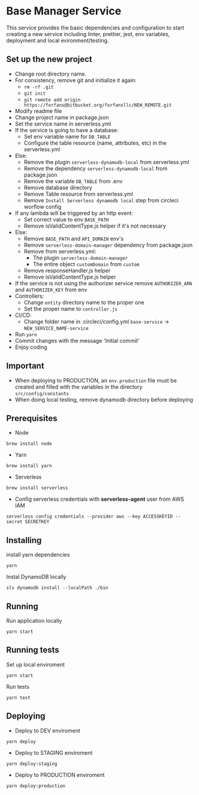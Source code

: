 # Base Manager Service

This service provides the basic dependencies and configuration to start creating a new service including linter, prettier, jest, env variables, deployment and local evironment/testing.

## Set up the new project

- Change root directory name.
- For consistency, remove git and initialize it again:
    - `rm -rf .git`
    - `git init`
    - `git remote add origin https://forfans@bitbucket.org/forfansllc/NEW_REMOTE.git`
- Modify readme file
- Change project name in package.json
- Set the service name in serverless.yml
- If the service is going to have a database:
    - Set env variable name for `DB_TABLE`
    - Configure the table resource (name, attributes, etc) in the serverless.yml
- Else:
    - Remove the plugin `serverless-dynamodb-local` from serverless.yml
    - Remove the dependency `serverless-dynamodb-local` from package.json
    - Remove the variable `DB_TABLE` from .env
    - Remove database directory
    - Remove Table resource from serverless.yml
    - Remove `Install Serverless dynamodb local` step from circleci worflow config
- If any lambda will be triggered by an http event:
    - Set correct value to env `BASE_PATH`
    - Remove isValidContentType.js helper if it's not necessary
- Else:
    - Remove `BASE_PATH` and `API_DOMAIN` env's
    - Remove `serverless-domain-manager` dependency from package.json
    - Remove from serverless.yml:
        - The plugin `serverless-domain-manager`
        - The entire object `customDomain` from `custom`
    - Remove responseHandler.js helper
    - Remove isValidContentType.js helper
- If the service is not using the authorizer service remove `AUTHORIZER_ARN` and `AUTHORIZER_KEY` from env
- Controllers:
    - Change `entity` directory name to the proper one
    - Set the proper name to `controller.js`
- CI/CD:
    - Change folder name in .circleci/config.yml `base-service` -> `NEW_SERVICE_NAME-service`
- Run `yarn`
- Commit changes with the message 'Initial commit'
- Enjoy coding

## Important

- When deploying to PRODUCTION, an `env.production` file must be created and filled with the variables in the directory `src/config/constants`
- When doing local testing, remove dynamodb directory before deploying

## Prerequisites

- Node

```
brew install node
```

- Yarn

```
brew install yarn
```

- Serverless

```
brew install serverless
```

- Config serverless credentials with **serverless-agent** user from AWS IAM

```
serverless config credentials --provider aws --key ACCESSKEYID --secret SECRETKEY
```

## Installing

install yarn dependencies

```
yarn
```

Instal DynamoDB locally

```
sls dynamodb install --localPath ./bin
```

## Running

Run application locally

```
yarn start
```

## Running tests

Set up local enviroment

```
yarn start
```

Run tests

```
yarn test
```

## Deploying

- Deploy to DEV enviroment

```
yarn deploy
```

- Deploy to STAGING enviroment

```
yarn deploy:staging
```

- Deploy to PRODUCTION enviroment

```
yarn deploy:production
```

